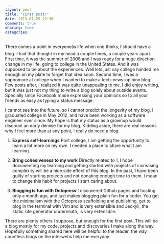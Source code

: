 ```yaml
---
layout: post
title: "First post!"
date: 2013-01-25 22:38
comments: true
sharing: true
categories: 
---
```



There comes a point in everyoneâs life when one thinks, I should have a blog. I had that thought in my head a couple times, a couple years apart. First time, it was the summer of 2008 and I was ready for a huge direction change in my life, going to college in the United States. And it was supposed to be about the experiences. Well lets just say college handed me enough on my plate to forget that idea soon. Second time, I was a sophomore at college when I wanted to make a tech-news-opinion blog. Few posts after, I realized it was quite unappealing to me. I did enjoy writing, but it was just not my thing to write a blog solely about outside events. Specially since Facebook made expressing your opinions so to all your friends as easy as typing a status message.

I cannot see into the future, so I cannot predict the longevity of my blog. I graduated college in May 2012, and have been working as a software engineer ever since. My hope is that my status as a grownup would discount an early demise for my blog. Kidding aside, there are real reasons why I feel more than at any point, I really do need a blog. 

 1. **Express self-learnings** Post college, I am getting the opportunity to learn a lot more on my own. I needed a place to share what I am learning.

 2. **Bring cohesiveness to my work** 
Directly related to 1, I hope documenting my learning and getting started with projects of increasing complexity will be a nice side effect of this blog. In the past, I have been guilty of starting projects and not donating enough time to them. I mean to change this habit for projects I start caring about.

 3. **Blogging is fun with Octopress** I discovered Github pages and hosting only a month ago, and just makes blogging plain fun for a coder. You get the minimalism with the Octopress scaffolding and publishing, get to blog in the terminal with Vim and is very extensible and Jeckyll, the static site generator underneath, is very extensible. 

There are plenty others I suppose, but enough for the first post. This will be a blog mostly for my code, projects and discoveries I make along the way. Hopefully something shared here will be helpful to the reader, the way countless blogs on the interwebs help me everyday.


